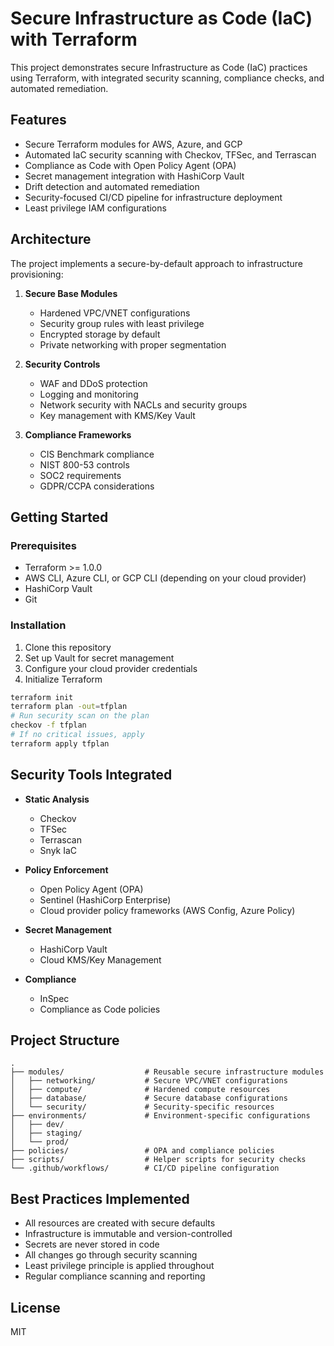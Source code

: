 # Secure Infrastructure as Code (IaC) with Terraform

This project demonstrates secure Infrastructure as Code (IaC) practices using Terraform, with integrated security scanning, compliance checks, and automated remediation.

## Features

- Secure Terraform modules for AWS, Azure, and GCP
- Automated IaC security scanning with Checkov, TFSec, and Terrascan
- Compliance as Code with Open Policy Agent (OPA)
- Secret management integration with HashiCorp Vault
- Drift detection and automated remediation
- Security-focused CI/CD pipeline for infrastructure deployment
- Least privilege IAM configurations

## Architecture

The project implements a secure-by-default approach to infrastructure provisioning:

1. **Secure Base Modules**
   - Hardened VPC/VNET configurations
   - Security group rules with least privilege
   - Encrypted storage by default
   - Private networking with proper segmentation

2. **Security Controls**
   - WAF and DDoS protection
   - Logging and monitoring
   - Network security with NACLs and security groups
   - Key management with KMS/Key Vault

3. **Compliance Frameworks**
   - CIS Benchmark compliance
   - NIST 800-53 controls
   - SOC2 requirements
   - GDPR/CCPA considerations

## Getting Started

### Prerequisites

- Terraform >= 1.0.0
- AWS CLI, Azure CLI, or GCP CLI (depending on your cloud provider)
- HashiCorp Vault
- Git

### Installation

1. Clone this repository
2. Set up Vault for secret management
3. Configure your cloud provider credentials
4. Initialize Terraform

```bash
terraform init
terraform plan -out=tfplan
# Run security scan on the plan
checkov -f tfplan
# If no critical issues, apply
terraform apply tfplan
```

## Security Tools Integrated

- **Static Analysis**
  - Checkov
  - TFSec
  - Terrascan
  - Snyk IaC

- **Policy Enforcement**
  - Open Policy Agent (OPA)
  - Sentinel (HashiCorp Enterprise)
  - Cloud provider policy frameworks (AWS Config, Azure Policy)

- **Secret Management**
  - HashiCorp Vault
  - Cloud KMS/Key Management

- **Compliance**
  - InSpec
  - Compliance as Code policies

## Project Structure

```
.
├── modules/                  # Reusable secure infrastructure modules
│   ├── networking/           # Secure VPC/VNET configurations
│   ├── compute/              # Hardened compute resources
│   ├── database/             # Secure database configurations
│   └── security/             # Security-specific resources
├── environments/             # Environment-specific configurations
│   ├── dev/
│   ├── staging/
│   └── prod/
├── policies/                 # OPA and compliance policies
├── scripts/                  # Helper scripts for security checks
└── .github/workflows/        # CI/CD pipeline configuration
```

## Best Practices Implemented

- All resources are created with secure defaults
- Infrastructure is immutable and version-controlled
- Secrets are never stored in code
- All changes go through security scanning
- Least privilege principle is applied throughout
- Regular compliance scanning and reporting

## License

MIT
